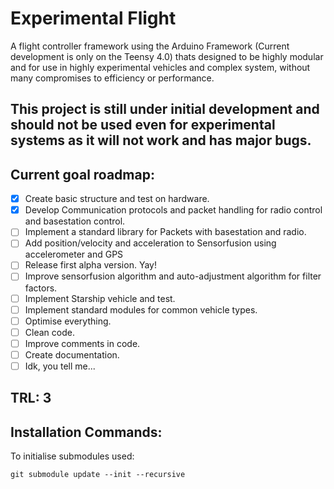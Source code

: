 # Experimental Flight
A flight controller framework using the Arduino Framework (Current development is only on the Teensy 4.0) thats designed to be highly modular and for use in highly experimental vehicles and complex system, without many compromises to efficiency or performance.
## **This project is still under initial development and should not be used even for experimental systems as it will not work and has major bugs.**
## Current goal roadmap:
- [x] Create basic structure and test on hardware.
- [x] Develop Communication protocols and packet handling for radio control and basestation control.
- [ ] Implement a standard library for Packets with basestation and radio.
- [ ] Add position/velocity and acceleration to Sensorfusion using accelerometer and GPS 
- [ ] Release first alpha version. Yay!
- [ ] Improve sensorfusion algorithm and auto-adjustment algorithm for filter factors.
- [ ] Implement Starship vehicle and test.
- [ ] Implement standard modules for common vehicle types.
- [ ] Optimise everything.
- [ ] Clean code.
- [ ] Improve comments in code.
- [ ] Create documentation.
- [ ] Idk, you tell me...
## TRL: 3
## Installation Commands:
To initialise submodules used: 
```
git submodule update --init --recursive
```
